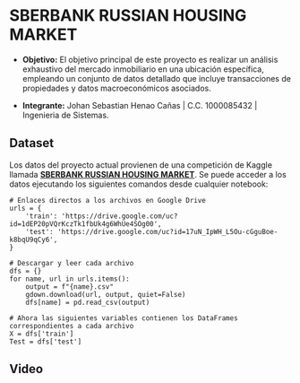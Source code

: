# SBERBANK RUSSIAN HOUSING MARKET
+ **Objetivo:** El objetivo principal de este proyecto es realizar un análisis exhaustivo del mercado inmobiliario en una ubicación específica, empleando un conjunto de datos detallado que incluye transacciones de propiedades y datos macroeconómicos asociados. 

+ **Integrante:** Johan Sebastian Henao Cañas | C.C. 1000085432 | Ingenieria de Sistemas.

## Dataset
Los datos del proyecto actual provienen de una competición de Kaggle llamada [**SBERBANK RUSSIAN HOUSING MARKET**]([https://www.kaggle.com/competitions/lish-moa/data](https://www.kaggle.com/competitions/sberbank-russian-housing-market/data)). Se puede acceder a los datos ejecutando los siguientes comandos desde cualquier notebook:
```
# Enlaces directos a los archivos en Google Drive
urls = {
    'train': 'https://drive.google.com/uc?id=1dEP20pVQrKczTk1fbUk4g6WhUe4SOg00',
    'test': 'https://drive.google.com/uc?id=17uN_IpWH_L5Ou-cGguBoe-k8bqU9qCy6',
}

# Descargar y leer cada archivo
dfs = {}
for name, url in urls.items():
    output = f"{name}.csv"
    gdown.download(url, output, quiet=False)
    dfs[name] = pd.read_csv(output)

# Ahora las siguientes variables contienen los DataFrames correspondientes a cada archivo
X = dfs['train']
Test = dfs['test']
```

## Video

